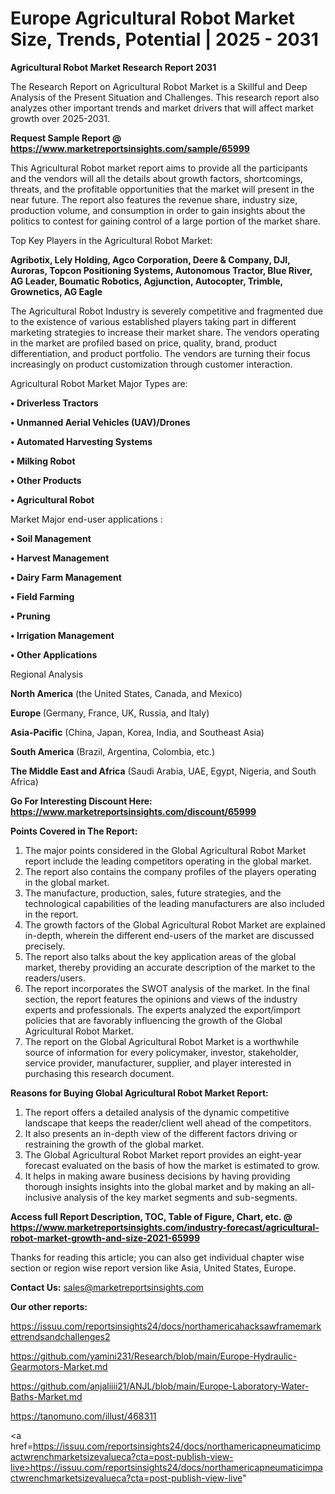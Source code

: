 # Europe Agricultural Robot Market Size, Trends, Potential | 2025 - 2031

<strong>Agricultural Robot Market Research Report 2031</strong>

The Research Report on Agricultural Robot Market is a Skillful and Deep Analysis of the Present Situation and Challenges. This research report also analyzes other important trends and market drivers that will affect market growth over 2025-2031.

<strong>Request Sample Report @ <a href=https://www.marketreportsinsights.com/sample/65999>https://www.marketreportsinsights.com/sample/65999</a></strong>

This Agricultural Robot market report aims to provide all the participants and the vendors will all the details about growth factors, shortcomings, threats, and the profitable opportunities that the market will present in the near future. The report also features the revenue share, industry size, production volume, and consumption in order to gain insights about the politics to contest for gaining control of a large portion of the market share.

Top Key Players in the Agricultural Robot Market:

<strong>Agribotix, Lely Holding, Agco Corporation, Deere & Company, DJI, Auroras, Topcon Positioning Systems, Autonomous Tractor, Blue River, AG Leader, Boumatic Robotics, Agjunction, Autocopter, Trimble, Grownetics, AG Eagle</strong>

The Agricultural Robot Industry is severely competitive and fragmented due to the existence of various established players taking part in different marketing strategies to increase their market share. The vendors operating in the market are profiled based on price, quality, brand, product differentiation, and product portfolio. The vendors are turning their focus increasingly on product customization through customer interaction.

Agricultural Robot Market Major Types are:

<strong>• Driverless Tractors

• Unmanned Aerial Vehicles (UAV)/Drones

• Automated Harvesting Systems

• Milking Robot

• Other Products

• Agricultural Robot</strong>

Market Major end-user applications :

<strong>• Soil Management

• Harvest Management

• Dairy Farm Management

• Field Farming

• Pruning

• Irrigation Management

• Other Applications</strong>

Regional Analysis

</u><strong><b>North America</b></strong> (the United States, Canada, and Mexico)

<strong><b>Europe </b></strong>(Germany, France, UK, Russia, and Italy)

<strong><b>Asia-Pacific</b></strong> (China, Japan, Korea, India, and Southeast Asia)

<strong><b>South America</b></strong> (Brazil, Argentina, Colombia, etc.)

<strong><b>The Middle East and Africa</b></strong> (Saudi Arabia, UAE, Egypt, Nigeria, and South Africa)

<strong>Go For Interesting Discount Here: <a href=https://www.marketreportsinsights.com/discount/65999>https://www.marketreportsinsights.com/discount/65999</a></strong>

<strong>Points Covered in The Report:</strong>
<ol>
  <li>The major points considered in the Global Agricultural Robot Market report include the leading competitors operating in the global market.</li>
  <li>The report also contains the company profiles of the players operating in the global market.</li>
  <li>The manufacture, production, sales, future strategies, and the technological capabilities of the leading manufacturers are also included in the report.</li>
  <li>The growth factors of the Global Agricultural Robot Market are explained in-depth, wherein the different end-users of the market are discussed precisely.</li>
  <li>The report also talks about the key application areas of the global market, thereby providing an accurate description of the market to the readers/users.</li>
  <li>The report incorporates the SWOT analysis of the market. In the final section, the report features the opinions and views of the industry experts and professionals. The experts analyzed the export/import policies that are favorably influencing the growth of the Global Agricultural Robot Market.</li>
  <li>The report on the Global Agricultural Robot Market is a worthwhile source of information for every policymaker, investor, stakeholder, service provider, manufacturer, supplier, and player interested in purchasing this research document.</li>
</ol>
<strong>Reasons for Buying Global Agricultural Robot Market Report:</strong>

<ol>
  <li>The report offers a detailed analysis of the dynamic competitive landscape that keeps the reader/client well ahead of the competitors.</li>
  <li>It also presents an in-depth view of the different factors driving or restraining the growth of the global market.</li>
  <li>The Global Agricultural Robot Market report provides an eight-year forecast evaluated on the basis of how the market is estimated to grow.</li>
  <li>It helps in making aware business decisions by having providing thorough insights insights into the global market and by making an all-inclusive analysis of the key market segments and sub-segments.</li>
</ol>
<strong>Access full Report Description, TOC, Table of Figure, Chart, etc. @ <a href=https://www.marketreportsinsights.com/industry-forecast/agricultural-robot-market-growth-and-size-2021-65999>https://www.marketreportsinsights.com/industry-forecast/agricultural-robot-market-growth-and-size-2021-65999</a></strong>


Thanks for reading this article; you can also get individual chapter wise section or region wise report version like Asia, United States, Europe.

<strong>Contact Us:</strong>
sales@marketreportsinsights.com

<strong>Our other reports:</strong>

<a href=https://issuu.com/reportsinsights24/docs/northamericahacksawframemarkettrendsandchallenges2>https://issuu.com/reportsinsights24/docs/northamericahacksawframemarkettrendsandchallenges2</a>

<a href=https://github.com/yamini231/Research/blob/main/Europe-Hydraulic-Gearmotors-Market.md>https://github.com/yamini231/Research/blob/main/Europe-Hydraulic-Gearmotors-Market.md</a>

<a href=https://github.com/anjaliiii21/ANJL/blob/main/Europe-Laboratory-Water-Baths-Market.md>https://github.com/anjaliiii21/ANJL/blob/main/Europe-Laboratory-Water-Baths-Market.md</a>

<a href=https://tanomuno.com/illust/468311>https://tanomuno.com/illust/468311</a>

<a href=https://issuu.com/reportsinsights24/docs/northamericapneumaticimpactwrenchmarketsizevalueca?cta=post-publish-view-live>https://issuu.com/reportsinsights24/docs/northamericapneumaticimpactwrenchmarketsizevalueca?cta=post-publish-view-live</a>"
